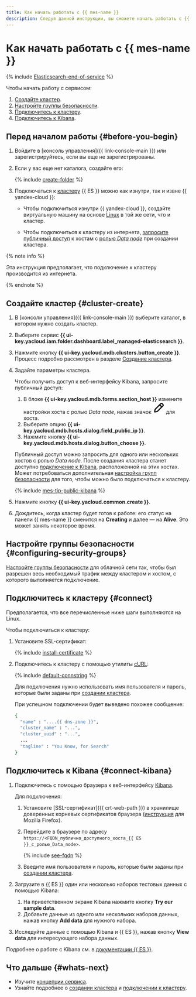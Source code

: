 ```yaml
---
title: Как начать работать с {{ mes-name }}
description: Следуя данной инструкции, вы сможете начать работать с {{ mes-name }}.
---
```


# Как начать работать с {{ mes-name }}

{% include [Elasticsearch-end-of-service](../_includes/mdb/mes/note-end-of-service.md) %}

Чтобы начать работу с сервисом:

1. [Создайте кластер](#cluster-create).
1. [Настройте группы безопасности](#configuring-security-groups).
1. [Подключитесь к кластеру](#connect).
1. [Подключитесь к Kibana](#connect-kibana).


## Перед началом работы {#before-you-begin}

1. Войдите в [консоль управления]({{ link-console-main }}) или зарегистрируйтесь, если вы еще не зарегистрированы.

1. Если у вас еще нет каталога, создайте его:

   {% include [create-folder](../_includes/create-folder.md) %}

1. Подключаться к [кластеру](../glossary/cluster.md) {{ ES }} можно как изнутри, так и извне {{ yandex-cloud }}:

   * Чтобы подключиться изнутри {{ yandex-cloud }}, создайте виртуальную машину на основе [Linux](../compute/quickstart/quick-create-linux.md) в той же сети, что и кластер.

   * Чтобы подключиться к кластеру из интернета, [запросите публичный доступ](operations/cluster-create.md#change-data-node-settings) к хостам с [ролью _Data node_](concepts/hosts-roles.md#data-node) при создании кластера.

{% note info %}

Эта инструкция предполагает, что подключение к кластеру производится из интернета.

{% endnote %}


## Создайте кластер {#cluster-create}

1. В [консоли управления]({{ link-console-main }}) выберите каталог, в котором нужно создать кластер.
1. Выберите сервис **{{ ui-key.yacloud.iam.folder.dashboard.label_managed-elasticsearch }}**.
1. Нажмите кнопку **{{ ui-key.yacloud.mdb.clusters.button_create }}**. Процесс подробно рассмотрен в разделе [Создание кластера](operations/cluster-create.md).
1. Задайте параметры кластера.

   Чтобы получить доступ к веб-интерфейсу Kibana, запросите публичный доступ:
   1. В блоке **{{ ui-key.yacloud.mdb.forms.section_host }}** измените настройки хоста с ролью _Data node_, нажав значок ![image](../_assets/console-icons/pencil.svg) для хоста.
   1. Выберите опцию **{{ ui-key.yacloud.mdb.hosts.dialog.field_public_ip }}**.
   1. Нажмите кнопку **{{ ui-key.yacloud.mdb.hosts.dialog.button_choose }}**.

   Публичный доступ можно запросить для одного или нескольких хостов с ролью _Data node_. После создания кластера станет доступно [подключение к Kibana](#connect-kibana), расположенной на этих хостах.  Может потребоваться дополнительная [настройка групп безопасности](operations/cluster-connect.md#configuring-security-groups) для того, чтобы можно было подключаться к кластеру. 

   {% include [mes-tip-public-kibana](../_includes/mdb/mes-tip-connecting-to-public-kibana.md) %}

1. Нажмите кнопку **{{ ui-key.yacloud.common.create }}**.
1. Дождитесь, когда кластер будет готов к работе: его статус на панели {{ mes-name }} сменится на **Creating** и далее — на **Alive**. Это может занять некоторое время.


## Настройте группы безопасности {#configuring-security-groups}

[Настройте группы безопасности](operations/cluster-connect.md#configuring-security-groups) для облачной сети так, чтобы был разрешен весь необходимый трафик между кластером и хостом, с которого выполняется подключение.


## Подключитесь к кластеру {#connect}

Предполагается, что все перечисленные ниже шаги выполняются на Linux.

Чтобы подключиться к кластеру:

1. Установите SSL-сертификат:

   {% include [install-certificate](../_includes/mdb/mes/install-certificate.md) %}

1. Подключитесь к кластеру с помощью утилиты [cURL](https://curl.haxx.se/):

   {% include [default-connstring](../_includes/mdb/mes/default-connstring.md) %}

   Для подключения нужно использовать имя пользователя и пароль, которые были заданы при [создании кластера](#cluster-create).

   При успешном подключении будет выведено похожее сообщение:

   ```bash
   {
     "name" : "....{{ dns-zone }}",
     "cluster_name" : "...",
     "cluster_uuid" : "...",
     ...
     "tagline" : "You Know, for Search"
   }
   ```

## Подключитесь к Kibana {#connect-kibana}

1. Подключитесь с помощью браузера к веб-интерфейсу [Kibana](https://www.elastic.co/kibana/features).

   Для подключения:
   1. Установите [SSL-сертификат]({{ crt-web-path }}) в хранилище доверенных корневых сертификатов браузера ([инструкция](https://wiki.mozilla.org/PSM:Changing_Trust_Settings#Trusting_an_Additional_Root_Certificate) для Mozilla Firefox).
   1. Перейдите в браузере по адресу `https://<FQDN_публично_доступного_хоста_{{ ES }}_с_ролью_Data_node>`.

      {% include [see-fqdn](../_includes/mdb/mes/fqdn-host.md) %}

   1. Введите имя пользователя и пароль, которые были заданы при [создании кластера](#cluster-create).
1. Загрузите в {{ ES }} один или несколько наборов тестовых данных с помощью Kibana:
   1. На приветственном экране Kibana нажмите кнопку **Try our sample data**.
   1. Добавьте данные из одного или нескольких наборов данных, нажав кнопку **Add data** для нужного набора.
1. Исследуйте данные с помощью Kibana и {{ ES }}, нажав кнопку **View data** для интересующего набора данных.

Подробнее о работе с Kibana см. в [документации {{ ES }}](https://www.elastic.co/guide/en/kibana/current/connect-to-elasticsearch.html).

## Что дальше {#whats-next}

* Изучите [концепции сервиса](concepts/index.md).
* Узнайте подробнее о [создании кластера](operations/cluster-create.md) и [подключении к кластеру](operations/cluster-connect.md).
